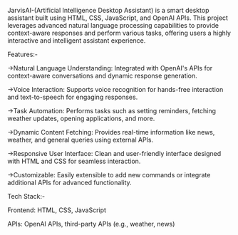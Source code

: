 JarvisAI-(Artificial Intelligence Desktop Assistant) is a smart desktop assistant built using HTML, CSS, JavaScript, and OpenAI APIs. This project leverages advanced natural language processing capabilities to provide context-aware responses and perform various tasks, offering users a highly interactive and intelligent assistant experience.

Features:-

->Natural Language Understanding:
Integrated with OpenAI's APIs for context-aware conversations and dynamic response generation.

->Voice Interaction:
Supports voice recognition for hands-free interaction and text-to-speech for engaging responses.

->Task Automation:
Performs tasks such as setting reminders, fetching weather updates, opening applications, and more.

->Dynamic Content Fetching:
Provides real-time information like news, weather, and general queries using external APIs.

->Responsive User Interface:
Clean and user-friendly interface designed with HTML and CSS for seamless interaction.

->Customizable:
Easily extensible to add new commands or integrate additional APIs for advanced functionality.

Tech Stack:-

Frontend: HTML, CSS, JavaScript

APIs: OpenAI APIs, third-party APIs (e.g., weather, news)
